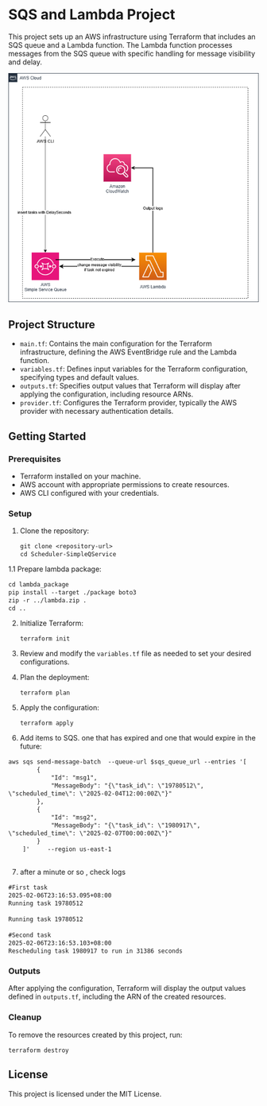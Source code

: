 # SQS and Lambda Project

This project sets up an AWS infrastructure using Terraform that includes an SQS queue and a Lambda function. The Lambda function processes messages from the SQS queue with specific handling for message visibility and delay.



![Architecture](SQSLambda.png)


## Project Structure

- `main.tf`: Contains the main configuration for the Terraform infrastructure, defining the AWS EventBridge rule and the Lambda function.
- `variables.tf`: Defines input variables for the Terraform configuration, specifying types and default values.
- `outputs.tf`: Specifies output values that Terraform will display after applying the configuration, including resource ARNs.
- `provider.tf`: Configures the Terraform provider, typically the AWS provider with necessary authentication details.

## Getting Started

### Prerequisites

- Terraform installed on your machine.
- AWS account with appropriate permissions to create resources.
- AWS CLI configured with your credentials.


### Setup

1. Clone the repository:
   ```
   git clone <repository-url>
   cd Scheduler-SimpleQService
   ```

1.1 Prepare lambda package:
   ```
   cd lambda_package
   pip install --target ./package boto3
   zip -r ../lambda.zip .
   cd ..
   ```

2. Initialize Terraform:
   ```
   terraform init
   ```

3. Review and modify the `variables.tf` file as needed to set your desired configurations.

4. Plan the deployment:
   ```
   terraform plan
   ```

5. Apply the configuration:
   ```
   terraform apply
   ```



6. Add items to SQS. one that has expired and one that would expire in the future:
```
aws sqs send-message-batch  --queue-url $sqs_queue_url --entries '[
        {
            "Id": "msg1",
            "MessageBody": "{\"task_id\": \"19780512\", \"scheduled_time\": \"2025-02-04T12:00:00Z\"}"
        },
        {
            "Id": "msg2",
            "MessageBody": "{\"task_id\": \"1980917\", \"scheduled_time\": \"2025-02-07T00:00:00Z\"}"
        }
    ]'     --region us-east-1
    
```

7. after a minute or so , check logs
```
#First task
2025-02-06T23:16:53.095+08:00
Running task 19780512

Running task 19780512

#Second task
2025-02-06T23:16:53.103+08:00
Rescheduling task 1980917 to run in 31386 seconds

```


### Outputs

After applying the configuration, Terraform will display the output values defined in `outputs.tf`, including the ARN of the created resources.   

### Cleanup

To remove the resources created by this project, run:
```
terraform destroy
``` 

## License

This project is licensed under the MIT License.
